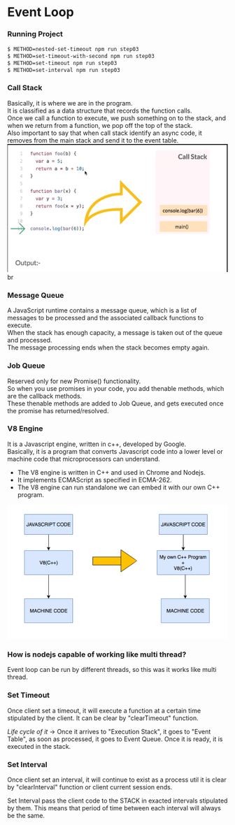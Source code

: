 # Event Loop

### Running Project

```
$ METHOD=nested-set-timeout npm run step03
$ METHOD=set-timeout-with-second npm run step03
$ METHOD=set-timeout npm run step03
$ METHOD=set-interval npm run step03
```

### Call Stack

Basically, it is where we are in the program.<br>It is classified as a data structure that records the function calls. <br>
Once we call a function to execute, we push something on to the stack, and when we return from a function, we pop off the top of the stack.
<br>Also important to say that when call stack identify an async code, it removes from the main stack and send it to the event table. 
<img src="./assets/call-stack.gif">br

### Message Queue

A JavaScript runtime contains a message queue, which is a list of messages to be processed and the associated callback functions to execute.<br> When the stack has enough capacity, a message is taken out of the queue and processed.<br>
The message processing ends when the stack becomes empty again.

### Job Queue

Reserved only for new Promise() functionality.<br> So when you use promises in your code, you add thenable methods, which are the callback methods.<br>These thenable methods are added to Job Queue, and gets executed once the promise has returned/resolved.

### V8 Engine

It is a Javascript engine, written in c++, developed by Google. <br >Basically, it is a program that converts Javascript code into a lower level or machine code that microprocessors can understand.
- The V8 engine is written in C++ and used in Chrome and Nodejs.
- It implements ECMAScript as specified in ECMA-262.
- The V8 engine can run standalone we can embed it with our own C++ program.

<img src="./assets/v8.png">

### How is nodejs capable of working like multi thread?
Event loop can be run by different threads, so this was it works like multi thread.

### Set Timeout

Once client set a timeout, it will execute a function at a certain time stipulated by the client. It can be clear by "clearTimeout" function.

*Life cycle of it* -> Once it arrives to "Execution Stack", it goes to "Event Table", as soon as processed, it goes to Event Queue. Once it is ready, it is executed in the stack.

### Set Interval

Once client set an interval, it will continue to exist as a process util it is clear by "clearInterval" function or client current session ends.

Set Interval pass the client code to the STACK in exacted intervals stipulated by them. This means that period of time between each interval will always be the same.
